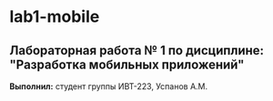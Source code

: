 # lab1-mobile  
## Лабораторная работа № 1 по дисциплине: "Разработка мобильных приложений"  
**Выполнил:** студент группы ИВТ-223, Успанов А.М.  
